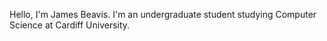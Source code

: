 Hello, I'm James Beavis. I'm an undergraduate student studying Computer Science at Cardiff University.

<!---
jbeavis/jbeavis is a ✨ special ✨ repository because its `README.md` (this file) appears on your GitHub profile.
You can click the Preview link to take a look at your changes.
--->
